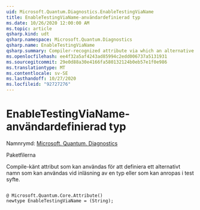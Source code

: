 ```yaml
---
uid: Microsoft.Quantum.Diagnostics.EnableTestingViaName
title: EnableTestingViaName-användardefinierad typ
ms.date: 10/26/2020 12:00:00 AM
ms.topic: article
qsharp.kind: udt
qsharp.namespace: Microsoft.Quantum.Diagnostics
qsharp.name: EnableTestingViaName
qsharp.summary: Compiler-recognized attribute via which an alternative name can be defined that may be used when loading a type or callable for testing purposes.
ms.openlocfilehash: ee4f32a5af4243ad85994c2edd006737a5131931
ms.sourcegitcommit: 29e0d88a30e4166fa580132124b0eb57e1f0e986
ms.translationtype: MT
ms.contentlocale: sv-SE
ms.lasthandoff: 10/27/2020
ms.locfileid: "92727276"
---
```

# <a name="enabletestingvianame-user-defined-type"></a>EnableTestingViaName-användardefinierad typ

Namnrymd: [Microsoft. Quantum. Diagnostics](xref:Microsoft.Quantum.Diagnostics)

Paketfilerna [](https://nuget.org/packages/)


Compile-känt attribut som kan användas för att definiera ett alternativt namn som kan användas vid inläsning av en typ eller som kan anropas i test syfte.

```qsharp

@ Microsoft.Quantum.Core.Attribute()
newtype EnableTestingViaName = (String);
```

